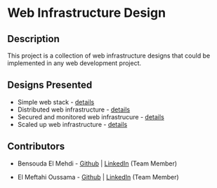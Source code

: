 # Web Infrastructure Design

## Description

This project is a collection of web infrastructure designs that could be implemented in any web development project.

## Designs Presented

+ Simple web stack - [details](0-simple_web_stack.md)
+ Distributed web infrastructure - [details](1-distributed_web_infrastructure.md)
+ Secured and monitored web infrastrucure - [details](2-secured_and_monitored_web_infrastructure.md)
+ Scaled up web infrastructure - [details](3-scale_up.md)

## Contributors

- Bensouda El Mehdi - [Github](https://github.com/ElMehdi02) | [LinkedIn](https://www.linkedin.com/in/el-mehdi-bensouda-b754481b1/) (Team Member)
  
- El Meftahi Oussama - [Github](https://github.com/osmmf) | [LinkedIn](https://www.linkedin.com/in/oussama-el-meftahi-501991278/) (Team Member)
